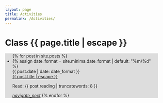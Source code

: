 ```yaml
---
layout: page
title: Activities
permalink: /Activities/
---
```


<h1 class="page-title">Class {{ page.title | escape }}</h1>

<div class="section">
<div style="background: #ddd">
    <div class="container last-post">
        <ul class="collection">
	        {% for post in site.posts %}
		        <li class="collection-item avatar">
		          {% assign date_format = site.minima.date_format | default: "%m/%d" %}
		          <div class="date-post">{{ post.date | date: date_format }}</div>
		          <span class="title"><a class="post-link" href="{{ post.url | relative_url }}">{{ post.title | escape }}</a></span>
		          <p>
		             Read: {{ post.reading | truncatewords: 8 }}
		          </p>
		          <a href="{{ post.url | relative_url }}" class="secondary-content"><i class="material-icons">navigate_next</i></a>
	        {% endfor %}
 